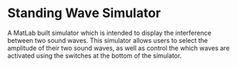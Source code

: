 # Standing Wave Simulator
A MatLab built simulator which is intended to display the interference between two sound waves. This simulator allows users to select the amplitude of their two sound waves, as well as control the which waves are activated using the switches at the bottom of the simulator.
